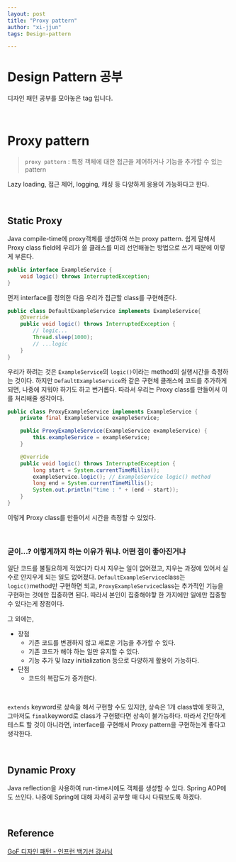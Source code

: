 ```yaml
---
layout: post
title: "Proxy pattern"
author: "xi-jjun"
tags: Design-pattern

---
```


# Design Pattern 공부

디자인 패턴 공부를 모아놓은 tag 입니다.

<br>

# Proxy pattern

> `proxy pattern` : 특정 객체에 대한 접근을 제어하거나 기능을 추가할 수 있는 pattern

Lazy loading, 접근 제어, logging, 캐싱 등 다양하게 응용이 가능하다고 한다.

<br>

## Static Proxy

Java compile-time에 proxy객체를 생성하여 쓰는 proxy pattern. 쉽게 말해서 Proxy class field에 우리가 쓸 클래스를 미리 선언해놓는 방법으로 쓰기 때문에 이렇게 부른다.

```java
public interface ExampleService {
	void logic() throws InterruptedException;
}
```

먼저 interface를 정의한 다음 우리가 접근할 class를 구현해준다.

```java
public class DefaultExampleService implements ExampleService{
	@Override
	public void logic() throws InterruptedException {
		// logic...
		Thread.sleep(1000);
		// ...logic
	}
}
```

우리가 하려는 것은 `ExampleService`의 `logic()`이라는 method의 실행시간을 측정하는 것이다. 하지만 `DefaultExampleService`와 같은 구현체 클래스에 코드를 추가하게 되면, 나중에 지워야 하기도 하고 번거롭다. 따라서 우리는 Proxy class를 만들어서 이를 처리해줄 생각이다.

```java
public class ProxyExampleService implements ExampleService {
	private final ExampleService exampleService;

	public ProxyExampleService(ExampleService exampleService) {
		this.exampleService = exampleService;
	}

	@Override
	public void logic() throws InterruptedException {
		long start = System.currentTimeMillis();
		exampleService.logic(); // ExampleService logic() method
		long end = System.currentTimeMillis();
		System.out.println("time : " + (end - start));
	}
}
```

이렇게 Proxy class를 만들어서 시간을 측정할 수 있었다.

<br>

### 굳이...? 이렇게까지 하는 이유가 뭐냐. 어떤 점이 좋아진거냐

일단 코드를 불필요하게 적었다가 다시 지우는 일이 없어졌고, 지우는 과정에 있어서 실수로 안지우게 되는 일도 없어졌다. `DefaultExampleService`class는 `logic()`method만 구현하면 되고, `ProxyExampleService`class는 추가적인 기능을 구현하는 것에만 집중하면 된다. 따라서 본인이 집중해야핳 한 가지에만 일에만 집중할 수 있다는게 장점이다.

그 외에는,

- 장점
  - 기존 코드를 변경하지 않고 새로운 기능을 추가할 수 있다.
  - 기존 코드가 해야 하는 일만 유지할 수 있다.
  - 기능 추가 및 lazy initialization 등으로 다양하게 활용이 가능하다.
- 단점
  - 코드의 복잡도가 증가한다.

<br>

`extends` keyword로 상속을 해서 구현할 수도 있지만, 상속은 1개 class밖에 못하고, 그마저도 `final`keyword로 class가 구현됐다면 상속이 불가능하다. 따라서 간단하게 테스트 할 것이 아니라면, interface를 구현해서 Proxy pattern을 구현하는게 좋다고 생각한다.

<br>

## Dynamic Proxy 

Java reflection을 사용하여 run-time시에도 객체를 생성할 수 있다. Spring AOP에도 쓰인다. 나중에 Spring에 대해 자세히 공부할 때 다시 다뤄보도록 하겠다.

<br>

## Reference

[GoF 디자인 패턴 - 인프런 백기선 강사님](https://www.inflearn.com/course/%EB%94%94%EC%9E%90%EC%9D%B8-%ED%8C%A8%ED%84%B4/dashboard)

